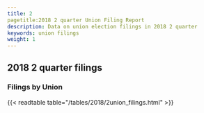 ```yaml
---
title: 2
pagetitle:2018 2 quarter Union Filing Report
description: Data on union election filings in 2018 2 quarter 
keywords: union filings
weight: 1
---
```


## 2018 2 quarter filings

### Filings by Union
{{< readtable table="/tables/2018/2union_filings.html" >}}
